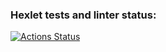 ### Hexlet tests and linter status:
[![Actions Status](https://github.com/NataliSnail/python-project-49/actions/workflows/hexlet-check.yml/badge.svg)](https://github.com/NataliSnail/python-project-49/actions)